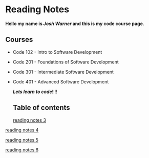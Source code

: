 # Reading Notes

**Hello my name is _Josh Warner_ and this is my code course page**.

## Courses

- Code 102 - Intro to Software Development
- Code 201 - Foundations of Software Development
- Code 301 - Intermediate Software Development
- Code 401 - Advanced Software Development

  ***Lets learn to code***!!!!

  ## Table of contents

  [reading notes 3](https://github.com/joshwarner1/reading-notes/blob/main/201/read-class3.md)

[reading notes 4](https://github.com/joshwarner1/reading-notes/blob/main/201/read-class4.md)

[reading notes 5](https://github.com/joshwarner1/reading-notes/blob/main/201/read-class5.md)

[reading notes 6](https://github.com/joshwarner1/reading-notes/blob/main/201/read-class6.md)
